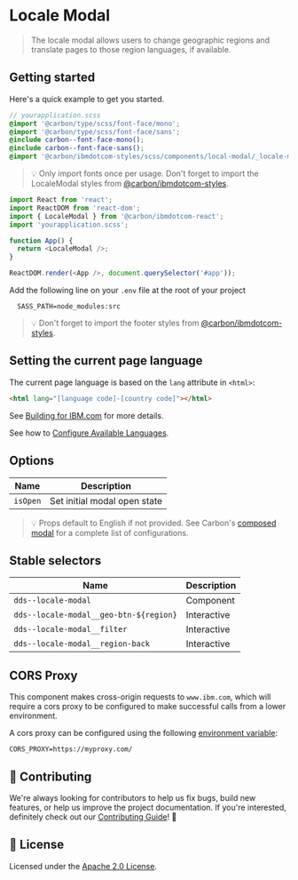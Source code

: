 # Locale Modal

> The locale modal allows users to change geographic regions and translate pages
> to those region languages, if available.

## Getting started

Here's a quick example to get you started.

```scss
// yourapplication.scss
@import '@carbon/type/scss/font-face/mono';
@import '@carbon/type/scss/font-face/sans';
@include carbon--font-face-mono();
@include carbon--font-face-sans();
@import '@carbon/ibmdotcom-styles/scss/components/local-modal/_locale-modal.scss';
```

> 💡 Only import fonts once per usage. Don't forget to import the LocaleModal
> styles from
> [@carbon/ibmdotcom-styles](https://github.com/carbon-design-system/ibm-dotcom-library/blob/master/packages/styles).

```javascript
import React from 'react';
import ReactDOM from 'react-dom';
import { LocaleModal } from '@carbon/ibmdotcom-react';
import 'yourapplication.scss';

function App() {
  return <LocaleModal />;
}

ReactDOM.render(<App />, document.querySelector('#app'));
```

Add the following line on your `.env` file at the root of your project

```
  SASS_PATH=node_modules:src
```

> 💡 Don't forget to import the footer styles from
> [@carbon/ibmdotcom-styles](https://github.com/carbon-design-system/ibm-dotcom-library/blob/master/packages/styles).

## Setting the current page language

The current page language is based on the `lang` attribute in `<html>`:

```html
<html lang="[language code]-[country code]"></html>
```

See
[Building for IBM.com](https://github.com/carbon-design-system/ibm-dotcom-library/blob/master/docs/building-for-ibm-dotcom.md#page-language)
for more details.

See how to
[Configure Available Languages](https://github.com/carbon-design-system/ibm-dotcom-library/blob/master/docs/building-for-ibm-dotcom.md#page-language#configuring-available-languages).

## Options

| Name     | Description                  |
| -------- | ---------------------------- |
| `isOpen` | Set initial modal open state |

> 💡 Props default to English if not provided. See Carbon's
> [composed modal](http://react.carbondesignsystem.com/?path=/story/composedmodal--using-child-nodes)
> for a complete list of configurations.

## Stable selectors

| Name                                   | Description |
| -------------------------------------- | ----------- |
| `dds--locale-modal`                    | Component   |
| `dds--locale-modal__geo-btn-${region}` | Interactive |
| `dds--locale-modal__filter`            | Interactive |
| `dds--locale-modal__region-back`       | Interactive |

## CORS Proxy

This component makes cross-origin requests to `www.ibm.com`, which will require
a cors proxy to be configured to make successful calls from a lower environment.

A cors proxy can be configured using the following
[environment variable](https://github.com/carbon-design-system/ibm-dotcom-library/blob/master/packages/react/docs/environment-variables.md):

`CORS_PROXY=https://myproxy.com/`

## 🙌 Contributing

We're always looking for contributors to help us fix bugs, build new features,
or help us improve the project documentation. If you're interested, definitely
check out our
[Contributing Guide](https://github.com/carbon-design-system/ibm-dotcom-library/blob/master/.github/CONTRIBUTING.md)!
👀

## 📝 License

Licensed under the
[Apache 2.0 License](https://github.com/carbon-design-system/ibm-dotcom-library/blob/master/LICENSE).

